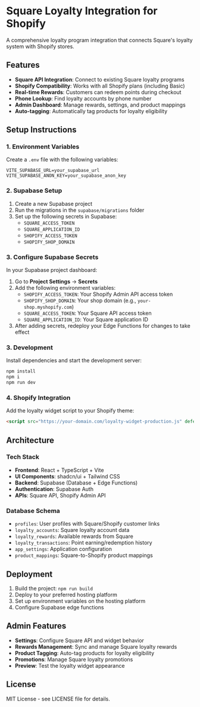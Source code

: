 # Square Loyalty Integration for Shopify

A comprehensive loyalty program integration that connects Square's loyalty system with Shopify stores.

## Features

- **Square API Integration**: Connect to existing Square loyalty programs
- **Shopify Compatibility**: Works with all Shopify plans (including Basic)
- **Real-time Rewards**: Customers can redeem points during checkout
- **Phone Lookup**: Find loyalty accounts by phone number
- **Admin Dashboard**: Manage rewards, settings, and product mappings
- **Auto-tagging**: Automatically tag products for loyalty eligibility

## Setup Instructions

### 1. Environment Variables

Create a `.env` file with the following variables:

```env
VITE_SUPABASE_URL=your_supabase_url
VITE_SUPABASE_ANON_KEY=your_supabase_anon_key
```

### 2. Supabase Setup

1. Create a new Supabase project
2. Run the migrations in the `supabase/migrations` folder
3. Set up the following secrets in Supabase:
   - `SQUARE_ACCESS_TOKEN`
   - `SQUARE_APPLICATION_ID`
   - `SHOPIFY_ACCESS_TOKEN`
   - `SHOPIFY_SHOP_DOMAIN`

### 3. Configure Supabase Secrets

In your Supabase project dashboard:
1. Go to **Project Settings** → **Secrets**
2. Add the following environment variables:
   - `SHOPIFY_ACCESS_TOKEN`: Your Shopify Admin API access token
   - `SHOPIFY_SHOP_DOMAIN`: Your shop domain (e.g., `your-shop.myshopify.com`)
   - `SQUARE_ACCESS_TOKEN`: Your Square API access token
   - `SQUARE_APPLICATION_ID`: Your Square application ID
3. After adding secrets, redeploy your Edge Functions for changes to take effect

### 3. Development

Install dependencies and start the development server:

```sh
npm install
npm i
npm run dev
```

### 4. Shopify Integration

Add the loyalty widget script to your Shopify theme:

```html
<script src="https://your-domain.com/loyalty-widget-production.js" defer></script>
```

## Architecture

### Tech Stack

- **Frontend**: React + TypeScript + Vite
- **UI Components**: shadcn/ui + Tailwind CSS
- **Backend**: Supabase (Database + Edge Functions)
- **Authentication**: Supabase Auth
- **APIs**: Square API, Shopify Admin API

### Database Schema

- `profiles`: User profiles with Square/Shopify customer links
- `loyalty_accounts`: Square loyalty account data
- `loyalty_rewards`: Available rewards from Square
- `loyalty_transactions`: Point earning/redemption history
- `app_settings`: Application configuration
- `product_mappings`: Square-to-Shopify product mappings

## Deployment

1. Build the project: `npm run build`
2. Deploy to your preferred hosting platform
3. Set up environment variables on the hosting platform
4. Configure Supabase edge functions

## Admin Features

- **Settings**: Configure Square API and widget behavior
- **Rewards Management**: Sync and manage Square loyalty rewards
- **Product Tagging**: Auto-tag products for loyalty eligibility
- **Promotions**: Manage Square loyalty promotions
- **Preview**: Test the loyalty widget appearance

## License

MIT License - see LICENSE file for details.